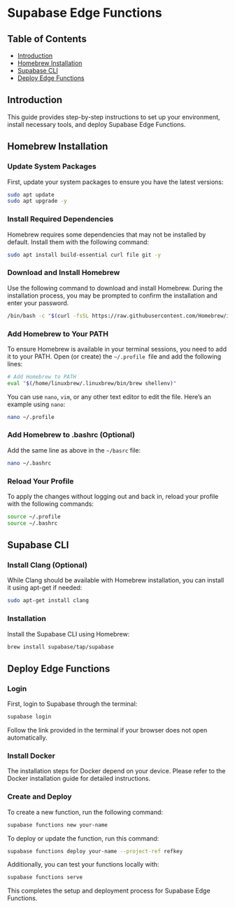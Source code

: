 # Supabase Edge Functions

## Table of Contents

- [Introduction](#introduction)
- [Homebrew Installation](#homebrew-installation)
- [Supabase CLI](#supabase-cli)
- [Deploy Edge Functions](#deploy-edge-functions)

## Introduction

This guide provides step-by-step instructions to set up your environment, install necessary tools, and deploy Supabase Edge Functions.

## Homebrew Installation

### Update System Packages

First, update your system packages to ensure you have the latest versions:

```sh
sudo apt update
sudo apt upgrade -y
```

### Install Required Dependencies

Homebrew requires some dependencies that may not be installed by default. Install them with the following command:

```sh
sudo apt install build-essential curl file git -y
```

### Download and Install Homebrew

Use the following command to download and install Homebrew. During the installation process, you may be prompted to confirm the installation and enter your password.

```sh
/bin/bash -c "$(curl -fsSL https://raw.githubusercontent.com/Homebrew/install/HEAD/install.sh)"
```

### Add Homebrew to Your PATH

To ensure Homebrew is available in your terminal sessions, you need to add it to your PATH. Open (or create) the `~/.profile `file and add the following lines:

```sh
# Add Homebrew to PATH
eval "$(/home/linuxbrew/.linuxbrew/bin/brew shellenv)"
```

You can use `nano`, `vim`, or any other text editor to edit the file. Here’s an example using `nano`:

```sh
nano ~/.profile
```

### Add Homebrew to .bashrc (Optional)

Add the same line as above in the `~/basrc` file:

```sh
nano ~/.bashrc
```

### Reload Your Profile

To apply the changes without logging out and back in, reload your profile with the following commands:

```sh
source ~/.profile
source ~/.bashrc
```

## Supabase CLI

### Install Clang (Optional)

While Clang should be available with Homebrew installation, you can install it using apt-get if needed:

```sh
sudo apt-get install clang
```

### Installation

Install the Supabase CLI using Homebrew:

```sh
brew install supabase/tap/supabase
```

## Deploy Edge Functions

### Login

First, login to Supabase through the terminal:

```sh
supabase login
```

Follow the link provided in the terminal if your browser does not open automatically.

### Install Docker

The installation steps for Docker depend on your device. Please refer to the Docker installation guide for detailed instructions.

### Create and Deploy

To create a new function, run the following command:

```sh
supabase functions new your-name
```

To deploy or update the function, run this command:

```sh
supabase functions deploy your-name --project-ref refkey
```

Additionally, you can test your functions locally with:

```sh
supabase functions serve
```

This completes the setup and deployment process for Supabase Edge Functions.
